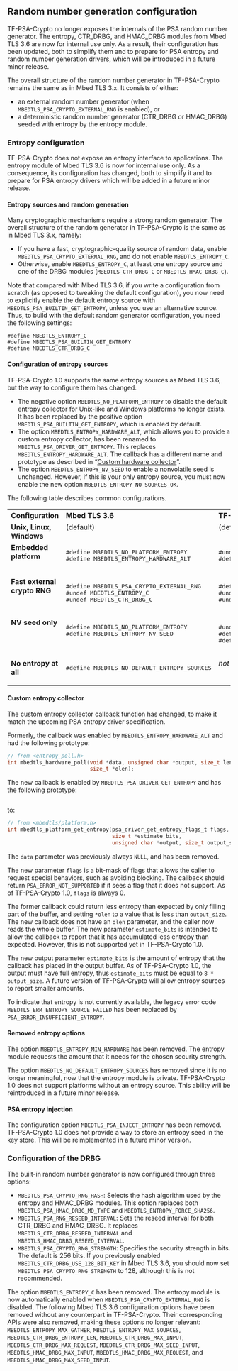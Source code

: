 ## Random number generation configuration
TF-PSA-Crypto no longer exposes the internals of the PSA random number generator. The entropy, CTR_DRBG, and HMAC_DRBG modules from Mbed TLS 3.6 are now for internal use only. As a result, their configuration has been updated, both to simplify them and to prepare for PSA entropy and random number generation drivers, which will be introduced in a future minor release.

The overall structure of the random number generator in TF-PSA-Crypto remains the same as in Mbed TLS 3.x. It consists of either:
* an external random number generator (when `MBEDTLS_PSA_CRYPTO_EXTERNAL_RNG` is enabled), or
* a deterministic random number generator (CTR_DRBG or HMAC_DRBG) seeded with entropy by the entropy module.

### Entropy configuration

TF-PSA-Crypto does not expose an entropy interface to applications. The entropy module of Mbed TLS 3.6 is now for internal use only. As a consequence, its configuration has changed, both to simplify it and to prepare for PSA entropy drivers which will be added in a future minor release.

#### Entropy sources and random generation

Many cryptographic mechanisms require a strong random generator. The overall structure of the random generator in TF-PSA-Crypto is the same as in Mbed TLS 3.x, namely:

* If you have a fast, cryptographic-quality source of random data, enable `MBEDTLS_PSA_CRYPTO_EXTERNAL_RNG`, and do not enable `MBEDTLS_ENTROPY_C`.
* Otherwise, enable `MBEDTLS_ENTROPY_C`, at least one entropy source and one of the DRBG modules (`MBEDTLS_CTR_DRBG_C` or `MBEDTLS_HMAC_DRBG_C`).

Note that compared with Mbed TLS 3.6, if you write a configuration from scratch (as opposed to tweaking the default configuration), you now need to explicitly enable the default entropy source with `MBEDTLS_PSA_BUILTIN_GET_ENTROPY`, unless you use an alternative source. Thus, to build with the default random generator configuration, you need the following settings:

```
#define MBEDTLS_ENTROPY_C
#define MBEDTLS_PSA_BUILTIN_GET_ENTROPY
#define MBEDTLS_CTR_DRBG_C
```

#### Configuration of entropy sources

TF-PSA-Crypto 1.0 supports the same entropy sources as Mbed TLS 3.6, but the way to configure them has changed.

* The negative option `MBEDTLS_NO_PLATFORM_ENTROPY` to disable the default entropy collector for Unix-like and Windows platforms no longer exists. It has been replaced by the positive option `MBEDTLS_PSA_BUILTIN_GET_ENTROPY`, which is enabled by default.
* The option `MBEDTLS_ENTROPY_HARDWARE_ALT`, which allows you to provide a custom entropy collector, has been renamed to `MBEDTLS_PSA_DRIVER_GET_ENTROPY`. This replaces `MBEDTLS_ENTROPY_HARDWARE_ALT`. The callback has a different name and prototype as described in “[Custom hardware collector](#custom-entropy-collector)”.
* The option `MBEDTLS_ENTROPY_NV_SEED` to enable a nonvolatile seed is unchanged. However, if this is your only entropy source, you must now enable the new option `MBEDTLS_ENTROPY_NO_SOURCES_OK`.

The following table describes common configurations.

<table>
  <tr valign="top">
    <th align="left">Configuration</th>
    <th align="left">Mbed TLS 3.6</th>
    <th align="left">TF-PSA-Crypto 1.0</th>
  </tr>

  <tr valign="top">
    <td><strong>Unix, Linux, Windows</strong></td>
    <td>(default)</td>
    <td>(default)</td>
  </tr>

  <tr valign="top">
    <td><strong>Embedded platform</strong></td>
    <td>
      <pre>
#define MBEDTLS_NO_PLATFORM_ENTROPY
#define MBEDTLS_ENTROPY_HARDWARE_ALT
      </pre>
    </td>
    <td>
      <pre>
#undef MBEDTLS_PSA_BUILTIN_GET_ENTROPY
#define MBEDTLS_PSA_DRIVER_GET_ENTROPY
      </pre>
    </td>
  </tr>

  <tr valign="top">
    <td><strong>Fast external crypto RNG</strong></td>
    <td>
      <pre>
#define MBEDTLS_PSA_CRYPTO_EXTERNAL_RNG
#undef MBEDTLS_ENTROPY_C
#undef MBEDTLS_CTR_DRBG_C
      </pre>
    </td>
    <td>
      <pre>
#define MBEDTLS_PSA_CRYPTO_EXTERNAL_RNG
#undef MBEDTLS_ENTROPY_C
#undef MBEDTLS_CTR_DRBG_C
      </pre>
    </td>
  </tr>

  <tr valign="top">
    <td><strong>NV seed only</strong></td>
    <td>
      <pre>
#define MBEDTLS_NO_PLATFORM_ENTROPY
#define MBEDTLS_ENTROPY_NV_SEED
      </pre>
    </td>
    <td>
      <pre>
#undef MBEDTLS_PSA_BUILTIN_GET_ENTROPY
#define MBEDTLS_ENTROPY_NV_SEED
#define MBEDTLS_ENTROPY_NO_SOURCES_OK
      </pre>
    </td>
  </tr>

  <tr valign="top">
    <td><strong>No entropy at all</strong></td>
    <td>
      <pre>
#define MBEDTLS_NO_DEFAULT_ENTROPY_SOURCES
      </pre>
    </td>
    <td>
      <em>not supported</em>
    </td>
  </tr>
</table>

#### Custom entropy collector

The custom entropy collector callback function has changed, to make it match the upcoming PSA entropy driver specification.

Formerly, the callback was enabled by `MBEDTLS_ENTROPY_HARDWARE_ALT` and had the following prototype:
```c
// from <entropy_poll.h>
int mbedtls_hardware_poll(void *data, unsigned char *output, size_t len,
                          size_t *olen);
```

The new callback is enabled by `MBEDTLS_PSA_DRIVER_GET_ENTROPY` and has the following prototype:
```c
```

to:

```c
// from <mbedtls/platform.h>
int mbedtls_platform_get_entropy(psa_driver_get_entropy_flags_t flags,
                                 size_t *estimate_bits,
                                 unsigned char *output, size_t output_size);
```

The `data` parameter was previously always `NULL`, and has been removed.

The new parameter `flags` is a bit-mask of flags that allows the caller to request special behaviors, such as avoiding blocking. The callback should return `PSA_ERROR_NOT_SUPPORTED` if it sees a flag that it does not support. As of TF-PSA-Crypto 1.0, `flags` is always 0.

The former callback could return less entropy than expected by only filling part of the buffer, and setting `*olen` to a value that is less than `output_size`. The new callback does not have an `olen` parameter, and the caller now reads the whole buffer. The new parameter `estimate_bits` is intended to allow the callback to report that it has accumulated less entropy than expected. However, this is not supported yet in TF-PSA-Crypto 1.0.

The new output parameter `estimate_bits` is the amount of entropy that the callback has placed in the output buffer. As of TF-PSA-Crypto 1.0, the output must have full entropy, thus `estimate_bits` must be equal to `8 * output_size`. A future version of TF-PSA-Crypto will allow entropy sources to report smaller amounts.

To indicate that entropy is not currently available, the legacy error code `MBEDTLS_ERR_ENTROPY_SOURCE_FAILED` has been replaced by `PSA_ERROR_INSUFFICIENT_ENTROPY`.

#### Removed entropy options

The option `MBEDTLS_ENTROPY_MIN_HARDWARE` has been removed. The entropy module requests the amount that it needs for the chosen security strength.

The option `MBEDTLS_NO_DEFAULT_ENTROPY_SOURCES` has removed since it is no longer meaningful, now that the entropy module is private. TF-PSA-Crypto 1.0 does not support platforms without an entropy source. This ability will be reintroduced in a future minor release.

#### PSA entropy injection

The configuration option `MBEDTLS_PSA_INJECT_ENTROPY` has been removed. TF-PSA-Crypto 1.0 does not provide a way to store an entropy seed in the key store. This will be reimplemented in a future minor version.

### Configuration of the DRBG

The built-in random number generator is now configured through three options:
* `MBEDTLS_PSA_CRYPTO_RNG_HASH`: Selects the hash algorithm used by the entropy and HMAC_DRBG modules. This option replaces both `MBEDTLS_PSA_HMAC_DRBG_MD_TYPE` and `MBEDTLS_ENTROPY_FORCE_SHA256`.
* `MBEDTLS_PSA_RNG_RESEED_INTERVAL`: Sets the reseed interval for both CTR_DRBG and HMAC_DRBG. It replaces `MBEDTLS_CTR_DRBG_RESEED_INTERVAL` and `MBEDTLS_HMAC_DRBG_RESEED_INTERVAL`.
* `MBEDTLS_PSA_CRYPTO_RNG_STRENGTH`: Specifies the security strength in bits. The default is 256 bits. If you previously enabled `MBEDTLS_CTR_DRBG_USE_128_BIT_KEY` in Mbed TLS 3.6, you should now set `MBEDTLS_PSA_CRYPTO_RNG_STRENGTH` to 128, although this is not recommended.

The option `MBEDTLS_ENTROPY_C` has been removed. The entropy module is now automatically enabled when `MBEDTLS_PSA_CRYPTO_EXTERNAL_RNG` is disabled.
The following Mbed TLS 3.6 configuration options have been removed without any counterpart in TF-PSA-Crypto. Their corresponding APIs were also removed, making these options no longer relevant:
`MBEDTLS_ENTROPY_MAX_GATHER`, `MBEDTLS_ENTROPY_MAX_SOURCES`, `MBEDTLS_CTR_DRBG_ENTROPY_LEN`, `MBEDTLS_CTR_DRBG_MAX_INPUT`, `MBEDTLS_CTR_DRBG_MAX_REQUEST`, `MBEDTLS_CTR_DRBG_MAX_SEED_INPUT`, `MBEDTLS_HMAC_DRBG_MAX_INPUT`, `MBEDTLS_HMAC_DRBG_MAX_REQUEST`, and `MBEDTLS_HMAC_DRBG_MAX_SEED_INPUT`.
